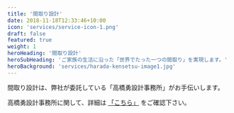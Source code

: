 ```yaml
---
title: '間取り設計'
date: 2018-11-18T12:33:46+10:00
icon: 'services/service-icon-1.png'
draft: false
featured: true
weight: 1
heroHeading: '間取り設計'
heroSubHeading: 'ご家族の生活に沿った「世界でたった一つの間取り」を実現します。'
heroBackground: 'services/harada-kensetsu-image1.jpg'
---
```


間取り設計は、弊社が委託している「高橋勇設計事務所」がお手伝いします。

高橋勇設計事務所に関して、詳細は [「こちら」](https://www.archi-takahashi.com/) をご確認下さい。

